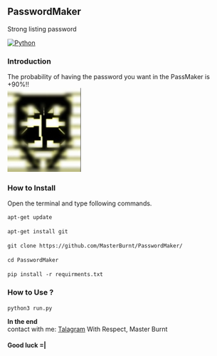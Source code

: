 ## PasswordMaker
Strong listing password 


[![Python](https://img.shields.io/badge/language-Python%203-blue.svg)](https://www.python.org)

### Introduction
The probability of having the password you want in the PassMaker is +90%!!
<br />
<img src="IMG_20210830_112814.jpg" />
<br /> 


### How to Install

Open the terminal and type following commands.

<pre><code>apt-get update

apt-get install git

git clone https://github.com/MasterBurnt/PasswordMaker/

cd PasswordMaker

pip install -r requirments.txt</code></pre>



### How to Use ?

<pre><code>python3 run.py</code></pre>
 

**In the end**
<br/>
contact with me:
<a href="https://t.me/TheBurnt">Talagram</a>
With Respect, Master Burnt
<br />
#### Good luck =|





